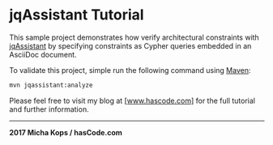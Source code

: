 # jqAssistant Tutorial

This sample project demonstrates how verify architectural 
constraints with [jqAssistant] by specifying constraints as Cypher queries 
embedded in an AsciiDoc document.

To validate this project, simple run the following command using [Maven]:

```bash
mvn jqassistant:analyze
```

Please feel free to visit my blog at [www.hascode.com] for the full tutorial and further information.

----

**2017 Micha Kops / hasCode.com**

   [jqAssistant]:https://jqassistant.org/
   [www.hascode.com]:http://www.hascode.com/
   [Maven]:http://maven.apache.org/